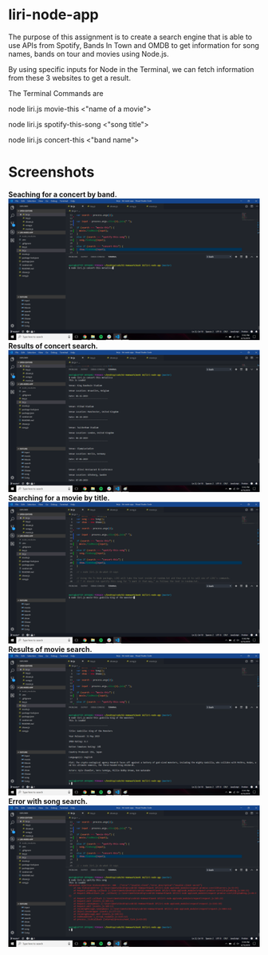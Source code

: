 # liri-node-app

The purpose of this assignment is to create a search engine that is able to use APIs from Spotify, Bands In Town and OMDB to get information
for song names, bands on tour and movies using Node.js.

By using specific inputs for Node in the Terminal, we can fetch information from these 3 websites to get a result.

The Terminal Commands are 

node liri.js movie-this <"name of a movie">

node liri.js spotify-this-song <"song title">

node liri.js concert-this <"band name">

# Screenshots

**Seaching for a concert by band.**
![](./images/concert-search1.png)
**Results of concert search.**
![](./images/concert-search2.png)
**Searching for a movie by title.**
![](./images/movie-search1.png)
**Results of movie search.**
![](./images/movie-search2.png)
**Error with song search.**
![](./images/song-search-ERROR.png)
